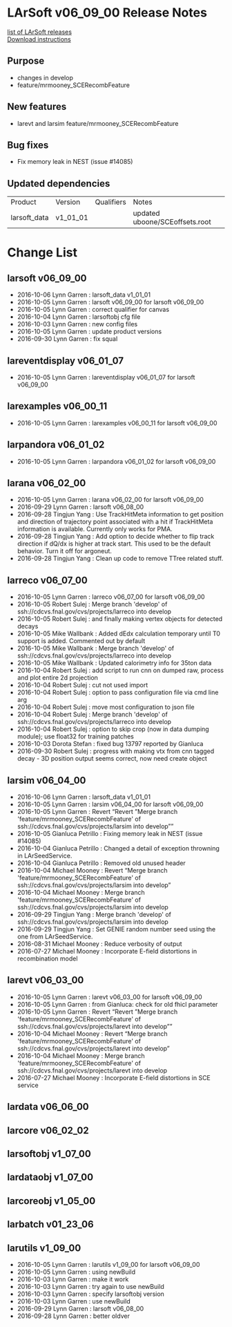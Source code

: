 # LArSoft v06_09_00 Release Notes



[list of LArSoft releases](LArSoft_release_list)  
[Download instructions](http://scisoft.fnal.gov/scisoft/bundles/larsoft/v06_09_00/larsoft-v06_09_00.html)

## Purpose

-   changes in develop
-   feature/mrmooney_SCERecombFeature

## New features

-   larevt and larsim feature/mrmooney_SCERecombFeature

## Bug fixes

-   Fix memory leak in NEST (issue \#14085)

## Updated dependencies

|              |          |            |                                |
|--------------|----------|------------|--------------------------------|
| Product      | Version  | Qualifiers | Notes                          |
| larsoft_data | v1_01_01 |            | updated uboone/SCEoffsets.root |

# Change List

## larsoft v06_09_00

-   2016-10-06 Lynn Garren : larsoft_data v1_01_01
-   2016-10-05 Lynn Garren : larsoft v06_09_00 for larsoft v06_09_00
-   2016-10-05 Lynn Garren : correct qualifier for canvas
-   2016-10-04 Lynn Garren : larsoftobj cfg file
-   2016-10-03 Lynn Garren : new config files
-   2016-10-05 Lynn Garren : update product versions
-   2016-09-30 Lynn Garren : fix squal

## lareventdisplay v06_01_07

-   2016-10-05 Lynn Garren : lareventdisplay v06_01_07 for larsoft v06_09_00

## larexamples v06_00_11

-   2016-10-05 Lynn Garren : larexamples v06_00_11 for larsoft v06_09_00

## larpandora v06_01_02

-   2016-10-05 Lynn Garren : larpandora v06_01_02 for larsoft v06_09_00

## larana v06_02_00

-   2016-10-05 Lynn Garren : larana v06_02_00 for larsoft v06_09_00
-   2016-09-29 Lynn Garren : larsoft v06_08_00
-   2016-09-28 Tingjun Yang : Use TrackHitMeta information to get position and direction of trajectory point associated with a hit if TrackHitMeta information is available. Currently only works for PMA.
-   2016-09-28 Tingjun Yang : Add option to decide whether to flip track direction if dQ/dx is higher at track start. This used to be the default behavior. Turn it off for argoneut.
-   2016-09-28 Tingjun Yang : Clean up code to remove TTree related stuff.

## larreco v06_07_00

-   2016-10-05 Lynn Garren : larreco v06_07_00 for larsoft v06_09_00
-   2016-10-05 Robert Sulej : Merge branch 'develop' of ssh://cdcvs.fnal.gov/cvs/projects/larreco into develop
-   2016-10-05 Robert Sulej : and finally making vertex objects for detected decays
-   2016-10-05 Mike Wallbank : Added dEdx calculation temporary until T0 support is added. Commented out by default
-   2016-10-05 Mike Wallbank : Merge branch 'develop' of ssh://cdcvs.fnal.gov/cvs/projects/larreco into develop
-   2016-10-05 Mike Wallbank : Updated calorimetry info for 35ton data
-   2016-10-04 Robert Sulej : add script to run cnn on dumped raw, process and plot entire 2d projection
-   2016-10-04 Robert Sulej : cut not used import
-   2016-10-04 Robert Sulej : option to pass configuration file via cmd line arg
-   2016-10-04 Robert Sulej : move most configuration to json file
-   2016-10-04 Robert Sulej : Merge branch 'develop' of ssh://cdcvs.fnal.gov/cvs/projects/larreco into develop
-   2016-10-04 Robert Sulej : option to skip crop (now in data dumping module); use float32 for training patches
-   2016-10-03 Dorota Stefan : fixed bug 13797 reported by Gianluca
-   2016-09-30 Robert Sulej : progress with making vtx from cnn tagged decay - 3D position output seems correct, now need create object

## larsim v06_04_00

-   2016-10-06 Lynn Garren : larsoft_data v1_01_01
-   2016-10-05 Lynn Garren : larsim v06_04_00 for larsoft v06_09_00
-   2016-10-05 Lynn Garren : Revert “Revert ”Merge branch 'feature/mrmooney_SCERecombFeature' of ssh://cdcvs.fnal.gov/cvs/projects/larsim into develop””
-   2016-10-05 Gianluca Petrillo : Fixing memory leak in NEST (issue \#14085)
-   2016-10-04 Gianluca Petrillo : Changed a detail of exception throwning in LArSeedService.
-   2016-10-04 Gianluca Petrillo : Removed old unused header
-   2016-10-04 Michael Mooney : Revert “Merge branch 'feature/mrmooney_SCERecombFeature' of ssh://cdcvs.fnal.gov/cvs/projects/larsim into develop”
-   2016-10-04 Michael Mooney : Merge branch 'feature/mrmooney_SCERecombFeature' of ssh://cdcvs.fnal.gov/cvs/projects/larsim into develop
-   2016-09-29 Tingjun Yang : Merge branch 'develop' of ssh://cdcvs.fnal.gov/cvs/projects/larsim into develop
-   2016-09-29 Tingjun Yang : Set GENIE random number seed using the one from LArSeedService.
-   2016-08-31 Michael Mooney : Reduce verbosity of output
-   2016-07-27 Michael Mooney : Incorporate E-field distortions in recombination model

## larevt v06_03_00

-   2016-10-05 Lynn Garren : larevt v06_03_00 for larsoft v06_09_00
-   2016-10-05 Lynn Garren : from Gianluca: check for old fhicl parameter
-   2016-10-05 Lynn Garren : Revert “Revert ”Merge branch 'feature/mrmooney_SCERecombFeature' of ssh://cdcvs.fnal.gov/cvs/projects/larevt into develop””
-   2016-10-04 Michael Mooney : Revert “Merge branch 'feature/mrmooney_SCERecombFeature' of ssh://cdcvs.fnal.gov/cvs/projects/larevt into develop”
-   2016-10-04 Michael Mooney : Merge branch 'feature/mrmooney_SCERecombFeature' of ssh://cdcvs.fnal.gov/cvs/projects/larevt into develop
-   2016-07-27 Michael Mooney : Incorporate E-field distortions in SCE service

## lardata v06_06_00

## larcore v06_02_02

## larsoftobj v1_07_00

## lardataobj v1_07_00

## larcoreobj v1_05_00

## larbatch v01_23_06

## larutils v1_09_00

-   2016-10-05 Lynn Garren : larutils v1_09_00 for larsoft v06_09_00
-   2016-10-05 Lynn Garren : using newBuild
-   2016-10-03 Lynn Garren : make it work
-   2016-10-03 Lynn Garren : try again to use newBuild
-   2016-10-03 Lynn Garren : specify larsoftobj version
-   2016-10-03 Lynn Garren : use newBuild
-   2016-09-29 Lynn Garren : larsoft v06_08_00
-   2016-09-28 Lynn Garren : better oldver
